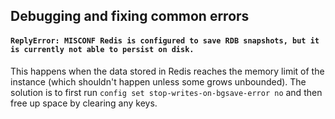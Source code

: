 ## Debugging and fixing common errors

#### `ReplyError: MISCONF Redis is configured to save RDB snapshots, but it is currently not able to persist on disk.`

This happens when the data stored in Redis reaches the memory limit of the instance (which shouldn't happen unless some grows unbounded). The solution is to first run `config set stop-writes-on-bgsave-error no` and then free up space by clearing any keys.
